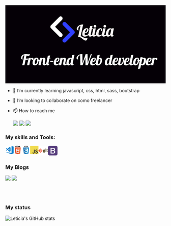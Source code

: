 
<img align="center" src="logo1.png"/>

- 🌱 I’m currently learning javascript, css, html, sass, bootstrap

- 💞️ I’m looking to collaborate on como freelancer
- 📫 How to reach me </br></br>
[<img aling="left" src="https://img.shields.io/badge/Facebook-1877F2?style=for-the-badge&logo=facebook&logoColor=white"/>][facebook]
[<img aling="left" src="https://img.shields.io/badge/LinkedIn-0077B5?style=for-the-badge&logo=linkedin&logoColor=white"/>][linkedin]
[<img aling="left" src="https://img.shields.io/badge/Slack-4A154B?style=for-the-badge&logo=slack&logoColor=white"/>][slack]



<!---
leticiarosario/leticiarosario is a ✨ special ✨ repository because its `README.md` (this file) appears on your GitHub profile.
You can click the Preview link to take a look at your changes.
--->
### My skills and Tools:

<img align="left" alt="Visual Studio Code" width="26px" src="https://raw.githubusercontent.com/github/explore/80688e429a7d4ef2fca1e82350fe8e3517d3494d/topics/visual-studio-code/visual-studio-code.png" />
<img align="left" alt="HTML5" width="26px" src="https://raw.githubusercontent.com/github/explore/80688e429a7d4ef2fca1e82350fe8e3517d3494d/topics/html/html.png" />
<img align="left" alt="CSS3" width="26px" src="https://raw.githubusercontent.com/github/explore/80688e429a7d4ef2fca1e82350fe8e3517d3494d/topics/css/css.png" />

<img align="left" alt="JavaScript" width="26px" src="https://raw.githubusercontent.com/github/explore/80688e429a7d4ef2fca1e82350fe8e3517d3494d/topics/javascript/javascript.png" />
<img align="left" alt="Git" width="30px" src="https://raw.githubusercontent.com/github/explore/80688e429a7d4ef2fca1e82350fe8e3517d3494d/topics/git/git.png" />
<img align="left" alt="Git" width="30px" src="https://raw.githubusercontent.com/github/explore/80688e429a7d4ef2fca1e82350fe8e3517d3494d/topics/bootstrap/bootstrap.png" />
</br>
</br>

### My Blogs
[<img aling="left" src="https://img.shields.io/badge/Hashnode-2962FF?style=for-the-badge&logo=hashnode&logoColor=white"/>][hashnode]
[<img aling="left" src="https://img.shields.io/badge/Medium-12100E?style=for-the-badge&logo=medium&logoColor=white"/>][medium]

<br />
<br />

### My status
![Leticia's GitHub stats](https://github-readme-stats.vercel.app/api?username=leticiarosario&show_icons=true&theme=radical)




[facebook]:https://www.facebook.com/Leticiadeveloper
[linkedin]:https://www.linkedin.com/in/leticiarosario26/
[slack]:https://app.slack.com/client/TDGEDER0X/CDF7Q174L/user_profile/U01QU3AHBRP
[hashnode]:https://hashnode.com/@leticiadev
[medium]:https://medium.com/@leticiarosario67